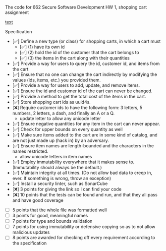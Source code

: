 The code for 662 Secure Software Development HW 1, shopping cart assignment

[text](https://cs.lmu.edu/~ray/classes/ssd/assignment/1/)

Specification

- [✅] Define a new type (or class) for shopping carts, in which a cart must
  - [✅] (1) have its own id
  - [✅] (2) hold the id of the customer that the cart belongs to
  - [✅] (3) the items in the cart along with their quantities
- [✅] Provide a way for users to query the id, customer id, and items from the cart
- [✅] Ensure that no one can change the cart indirectly by modifying the values (ids, items, etc.) you provided them.
- [✅] Provide a way for users to add, update, and remove items.
- [✅] Ensure the id and customer id of the cart can never be changed.
- [✅] Provide a method to get the total cost of the items in the cart.
- [✅] Store shopping cart ids as uuid4s.
- [❌] Require customer ids to have the following form: 3 letters, 5 numbers, 2 letters, a dash, and finally an A or a Q.
  - update letter to allow any unicode letter
- [✅] Ensure negative quantities for any item in the cart can never appear.
- [✅] Check for upper bounds on every quantity as well
- [✅] Make sure items added to the cart are in some kind of catalog, and are not just made up (hack in) by an adversary.
- [✅] Ensure item names are length-bounded and the characters in the names restricted.
  - allow unicode letters in item names
- [✅] Employ immutability everywhere that it makes sense to. (Immutability should always be the default.)
- [✅] Maintain integrity at all times. (Do not allow bad data to creep in, ever. If something is wrong, throw an exception)
- [✅] Install a security linter, such as SonarCube
- [❌] 3 points for giving the link so I can find your code
- [❌] 10 points that the tests can be found and run, and that they all pass and have good coverage
- [ ] 5 points that the whole file was formatted well
- [ ] 3 points for good, meaningful names
- [ ] 7 points for type and bounds validation
- [ ] 7 points for using immutability or defensive copying so as to not allow malicious updates
- [ ] 8 points are awarded for checking off every requirement according to the specification
